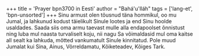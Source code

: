 +++
title = 'Prayer bpn3700 in Eesti'
author = "Bahá'u'lláh"
tags = ['lang-et', 'bpn-unsorted']
+++
Sinu armust olen tõusnud täna hommikul, oo mu Jumal, ja lahkunud kodust täielikult Sinule lootes ja end Sinu hoolde usaldades. Saada siis oma armu taevast mulle alla endapoolset õnnistust ning luba mul naasta turvaliselt koju, nii nagu Sa võimaldasid mul oma kaitse all sealt ka lahkuda, mõtted vankumatult Sinule kinnitatud.
Pole muud Jumalat kui Sina, Ainus, Võrreldamatu, Kõiketeadev, Kõiges Tark.
